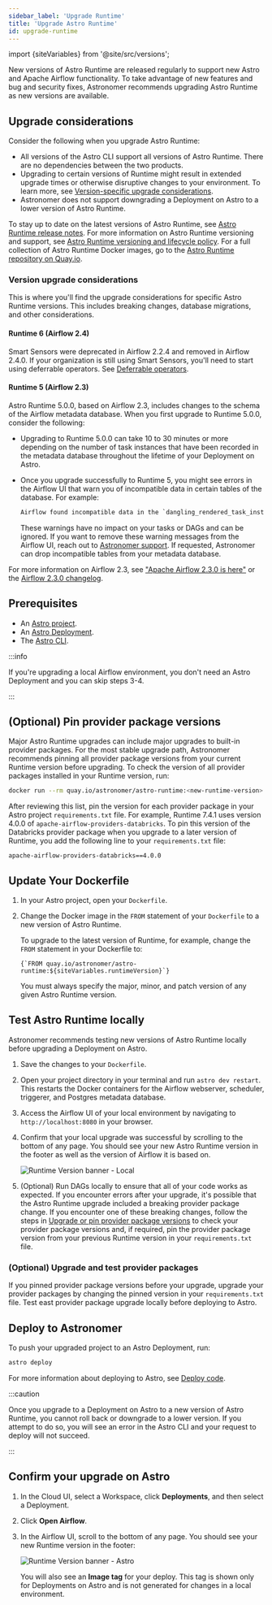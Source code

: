 ```yaml
---
sidebar_label: 'Upgrade Runtime'
title: 'Upgrade Astro Runtime'
id: upgrade-runtime
---
```


<head>
  <meta name="description" content="Learn how to upgrade the Astro Runtime version on your Deployments. To take advantage of new features and bug and security fixes, upgrade Astro Runtime when a new version becomes available." />
  <meta name="og:description" content="Learn how to upgrade the Astro Runtime version on your Deployments. To take advantage of new features and bug and security fixes, upgrade Astro Runtime when a new version becomes available." />
</head>

import {siteVariables} from '@site/src/versions';


New versions of Astro Runtime are released regularly to support new Astro and Apache Airflow functionality. To take advantage of new features and bug and security fixes, Astronomer recommends upgrading Astro Runtime as new versions are available.

## Upgrade considerations

Consider the following when you upgrade Astro Runtime:

- All versions of the Astro CLI support all versions of Astro Runtime. There are no dependencies between the two products.
- Upgrading to certain versions of Runtime might result in extended upgrade times or otherwise disruptive changes to your environment. To learn more, see [Version-specific upgrade considerations](upgrade-runtime.md#version-upgrade-considerations).
- Astronomer does not support downgrading a Deployment on Astro to a lower version of Astro Runtime.

To stay up to date on the latest versions of Astro Runtime, see [Astro Runtime release notes](runtime-release-notes.md). For more information on Astro Runtime versioning and support, see [Astro Runtime versioning and lifecycle policy](runtime-version-lifecycle-policy.md). For a full collection of Astro Runtime Docker images, go to the [Astro Runtime repository on Quay.io](https://quay.io/repository/astronomer/astro-runtime?tab=tags).

### Version upgrade considerations

This is where you'll find the upgrade considerations for specific Astro Runtime versions. This includes breaking changes, database migrations, and other considerations.

#### Runtime 6 (Airflow 2.4)

Smart Sensors were deprecated in Airflow 2.2.4 and removed in Airflow 2.4.0. If your organization is still using Smart Sensors, you'll need to start using deferrable operators. See [Deferrable operators](https://docs.astronomer.io/learn/deferrable-operators).

#### Runtime 5 (Airflow 2.3)

Astro Runtime 5.0.0, based on Airflow 2.3, includes changes to the schema of the Airflow metadata database. When you first upgrade to Runtime 5.0.0, consider the following:

- Upgrading to Runtime 5.0.0 can take 10 to 30 minutes or more depending on the number of task instances that have been recorded in the metadata database throughout the lifetime of your Deployment on Astro.
- Once you upgrade successfully to Runtime 5, you might see errors in the Airflow UI that warn you of incompatible data in certain tables of the database. For example:

    ```txt
    Airflow found incompatible data in the `dangling_rendered_task_instance_fields` table in your metadata database, and moved...
    ```

    These warnings have no impact on your tasks or DAGs and can be ignored. If you want to remove these warning messages from the Airflow UI, reach out to [Astronomer support](https://cloud.astronomer.io/support). If requested, Astronomer can drop incompatible tables from your metadata database.

For more information on Airflow 2.3, see ["Apache Airflow 2.3.0 is here"](https://airflow.apache.org/blog/airflow-2.3.0/) or the [Airflow 2.3.0 changelog](https://airflow.apache.org/docs/apache-airflow/2.3.0/release_notes.html#airflow-2-3-0-2022-04-30).

## Prerequisites

- An [Astro project](create-project.md).
- An [Astro Deployment](create-deployment.md).
- The [Astro CLI](cli/install-cli.md).

:::info

If you're upgrading a local Airflow environment, you don't need an Astro Deployment and you can skip steps 3-4.

:::

## (Optional) Pin provider package versions

Major Astro Runtime upgrades can include major upgrades to built-in provider packages. For the most stable upgrade path, Astronomer recommends pinning all provider package versions from your current Runtime version before upgrading. To check the version of all provider packages installed in your Runtime version, run:

```sh
docker run --rm quay.io/astronomer/astro-runtime:<new-runtime-version> pip freeze | grep apache-airflow-providers
```

After reviewing this list, pin the version for each provider package in your Astro project `requirements.txt` file. For example, Runtime 7.4.1 uses version 4.0.0 of `apache-airflow-providers-databricks`. To pin this version of the Databricks provider package when you upgrade to a later version of Runtime, you add the following line to your `requirements.txt` file:

```text
apache-airflow-providers-databricks==4.0.0
```

## Update Your Dockerfile

1. In your Astro project, open your `Dockerfile`.
2. Change the Docker image in the `FROM` statement of your `Dockerfile` to a new version of Astro Runtime.

    To upgrade to the latest version of Runtime, for example, change the `FROM` statement in your Dockerfile to:

    <pre><code parentName="pre">{`FROM quay.io/astronomer/astro-runtime:${siteVariables.runtimeVersion}`}</code></pre>

    You must always specify the major, minor, and patch version of any given Astro Runtime version.

## Test Astro Runtime locally

Astronomer recommends testing new versions of Astro Runtime locally before upgrading a Deployment on Astro.

1. Save the changes to your `Dockerfile`.
2. Open your project directory in your terminal and run `astro dev restart`. This restarts the Docker containers for the Airflow webserver, scheduler, triggerer, and Postgres metadata database.
3. Access the Airflow UI of your local environment by navigating to `http://localhost:8080` in your browser.
4. Confirm that your local upgrade was successful by scrolling to the bottom of any page. You should see your new Astro Runtime version in the footer as well as the version of Airflow it is based on.

    ![Runtime Version banner - Local](/img/docs/image-tag-airflow-ui-local.png)

5. (Optional) Run DAGs locally to ensure that all of your code works as expected. If you encounter errors after your upgrade, it's possible that the Astro Runtime upgrade included a breaking provider package change. If you encounter one of these breaking changes, follow the steps in [Upgrade or pin provider package versions](#optional-upgrade-or-pin-provider-package-versions) to check your provider package versions and, if required, pin the provider package version from your previous Runtime version in your `requirements.txt` file.

### (Optional) Upgrade and test provider packages

If you pinned provider package versions before your upgrade, upgrade your provider packages by changing the pinned version in your `requirements.txt` file. Test east provider package upgrade locally before deploying to Astro. 

## Deploy to Astronomer

To push your upgraded project to an Astro Deployment, run:

```sh
astro deploy
```

For more information about deploying to Astro, see [Deploy code](deploy-code.md).

:::caution

Once you upgrade to a Deployment on Astro to a new version of Astro Runtime, you cannot roll back or downgrade to a lower version. If you attempt to do so, you will see an error in the Astro CLI and your request to deploy will not succeed.

:::

## Confirm your upgrade on Astro

1. In the Cloud UI, select a Workspace, click **Deployments**, and then select a Deployment.
2. Click **Open Airflow**.
3. In the Airflow UI, scroll to the bottom of any page. You should see your new Runtime version in the footer:

    ![Runtime Version banner - Astro](/img/docs/image-tag-airflow-ui-astro.png)

    You will also see an **Image tag** for your deploy. This tag is shown only for Deployments on Astro and is not generated for changes in a local environment.

